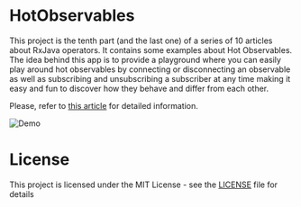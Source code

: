# HotObservables
This project is the tenth part (and the last one) of a series of 10 articles about RxJava operators. It contains some examples about Hot Observables. The idea behind this app is to provide a playground where you can easily play around hot observables by connecting or disconnecting an observable as well as subscribing and unsubscribing a subscriber at any time making it easy and fun to discover how they behave and differ from each other.

Please, refer to [this article](http://androidahead.com/2018/02/17/rxjava-operators-part-10-hot-observables/) for detailed information.

![Demo](https://user-images.githubusercontent.com/4574670/36345540-a019c9fc-1413-11e8-9174-4df9fd86199f.gif)

# License

This project is licensed under the MIT License - see the [LICENSE](LICENSE) file for details
